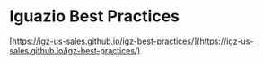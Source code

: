 # Iguazio Best Practices
[https://igz-us-sales.github.io/igz-best-practices/](https://igz-us-sales.github.io/igz-best-practices/)